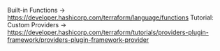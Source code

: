 Built-in Functions -> https://developer.hashicorp.com/terraform/language/functions
Tutorial: Custom Providers -> https://developer.hashicorp.com/terraform/tutorials/providers-plugin-framework/providers-plugin-framework-provider
